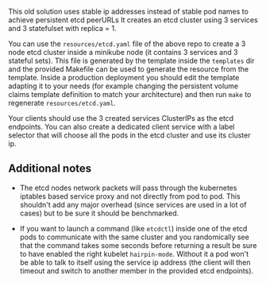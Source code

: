 This old solution uses stable ip addresses instead of stable pod names to achieve persistent etcd peerURLs
It creates an etcd cluster using 3 services and 3 statefulset with replica = 1.

You can use the `resources/etcd.yaml` file of the above repo to create a 3 node etcd cluster inside a minikube node (it contains 3 services and 3 stateful sets). This file is generated by the template inside the `templates` dir and the provided Makefile can be used to generate the resource from the template. Inside a production deployment you should edit the template adapting it to your needs (for example changing the persistent volume claims template definition to match your architecture) and then run `make` to regenerate `resources/etcd.yaml`.

Your clients should use the 3 created services ClusterIPs as the etcd endpoints. You can also create a dedicated client service with a label selector that will choose all the pods in the etcd cluster and use its cluster ip.

## Additional notes

* The etcd nodes network packets will pass through the kubernetes iptables based service proxy and not directly from pod to pod. This shouldn't add any major overhead (since services are used in a lot of cases) but to be sure it should be benchmarked.

* If you want to launch a command (like `etcdctl`) inside one of the etcd pods to communicate with the same cluster and you randomically see that the command takes some seconds before returning a result be sure to have enabled the right kubelet `hairpin-mode`. Without it a pod won't be able to talk to itself using the service ip address (the client will then timeout and switch to another member in the provided etcd endpoints).
